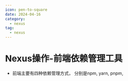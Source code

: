 ```yaml
---
icon: pen-to-square
date: 2024-04-16
category:
  - nexus
tag:
  - nexus
---
```

# Nexus操作-前端依赖管理工具

- 前端主要有四种依赖管理方式， 分别是npm, yarn, pnpm, 